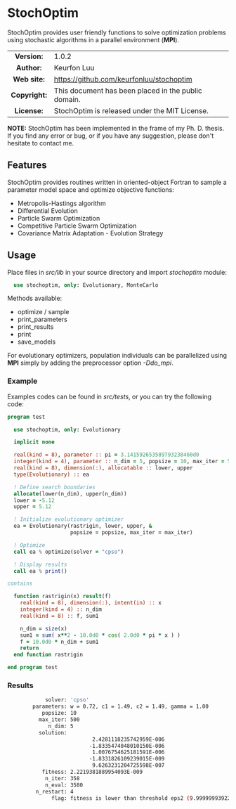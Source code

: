 # StochOptim
StochOptim provides user friendly functions to solve optimization problems using stochastic algorithms in a parallel environment (**MPI**).

| | |  
|:-:|---|
| **Version:** | 1.0.2 |
| **Author:** | Keurfon Luu |
| **Web site:** | https://github.com/keurfonluu/stochoptim |
| **Copyright:** | This document has been placed in the public domain. |
| **License:** | StochOptim is released under the MIT License. |

**NOTE:** StochOptim has been implemented in the frame of my Ph. D. thesis. If you find any error or bug, or if you have any suggestion, please don't hesitate to contact me.


## Features

StochOptim provides routines written in oriented-object Fortran to sample a parameter model space and optimize objective functions:

* Metropolis-Hastings algorithm
* Differential Evolution
* Particle Swarm Optimization
* Competitive Particle Swarm Optimization
* Covariance Matrix Adaptation - Evolution Strategy


## Usage

Place files in *src/lib* in your source directory and import *stochoptim* module:

```fortran
  use stochoptim, only: Evolutionary, MonteCarlo
```

Methods available:

* optimize / sample
* print_parameters
* print_results
* print
* save_models

For evolutionary optimizers, population individuals can be parallelized using **MPI** simply by adding the preprocessor option *-Ddo_mpi*.


### Example

Examples codes can be found in *src/tests*, or you can try the following code:

```fortran
program test

  use stochoptim, only: Evolutionary

  implicit none

  real(kind = 8), parameter :: pi = 3.141592653589793238460d0
  integer(kind = 4), parameter :: n_dim = 5, popsize = 10, max_iter = 500
  real(kind = 8), dimension(:), allocatable :: lower, upper
  type(Evolutionary) :: ea

  ! Define search boundaries
  allocate(lower(n_dim), upper(n_dim))
  lower = -5.12
  upper = 5.12

  ! Initialize evolutionary optimizer
  ea = Evolutionary(rastrigin, lower, upper, &
                    popsize = popsize, max_iter = max_iter)

  ! Optimize
  call ea % optimize(solver = "cpso")

  ! Display results
  call ea % print()

contains

  function rastrigin(x) result(f)
    real(kind = 8), dimension(:), intent(in) :: x
    integer(kind = 4) :: n_dim
    real(kind = 8) :: f, sum1

    n_dim = size(x)
    sum1 = sum( x**2 - 10.0d0 * cos( 2.0d0 * pi * x ) )
    f = 10.0d0 * n_dim + sum1
    return
  end function rastrigin

end program test
```


### Results

```bash
            solver: 'cpso'
        parameters: w = 0.72, c1 = 1.49, c2 = 1.49, gamma = 1.00
           popsize: 10
          max_iter: 500
             n_dim: 5
          solution:
                           2.4281118235742959E-006
                          -1.8335474048010150E-006
                           1.0076754625181591E-006
                          -1.8331826109239015E-009
                           9.6263231204725598E-007
           fitness: 2.2219381889954093E-009
            n_iter: 358
            n_eval: 3580
         n_restart: 4
              flag: fitness is lower than threshold eps2 (9.9999999392252903E-009)
```

